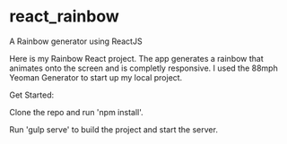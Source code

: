 # react_rainbow
A Rainbow generator using ReactJS


Here is my Rainbow React project. The app generates a rainbow that animates onto the screen and is completly responsive. I used the 88mph Yeoman Generator to start up my local project.

Get Started:

Clone the repo and run 'npm install'.

Run 'gulp serve' to build the project and start the server.
